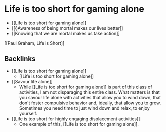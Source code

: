 # Life is too short for gaming alone
* [[Life is too short for gaming alone]]
* [[§Awareness of being mortal makes our lives better]]
* [[Knowing that we are mortal makes us take action]]

[[Paul Graham, Life is Short]]

## Backlinks
* [[Life is too short for gaming alone]]
	* [[Life is too short for gaming alone]]
* [[Savour life alone]]
	* While [[Life is too short for gaming alone]] is part of this class of activities, I am not disparaging this entire class. What matters is that you savour life alone with activities that allow you to wind down, that don't foster compulsive behavior and, ideally, that allow you to grow. Sometimes you need time to just wind down and relax, to enjoy yourself.
* [[Life is too short for highly engaging displacement activities]]
	* One example of this, [[Life is too short for gaming alone]].

<!-- #.inbox -->

<!-- {BearID:F67F5BB8-C1CE-4801-901D-78EC91CB4385-11937-000019DAFE22CB78} -->
